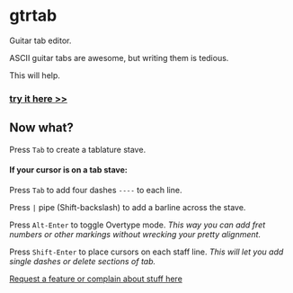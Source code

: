 # gtrtab
Guitar tab editor.

ASCII guitar tabs are awesome, but writing them is tedious.

This will help.

### [try it here >>](jshanley.github.io/gtrtab)

## Now what?

Press `Tab` to create a tablature stave.

#### If your cursor is on a tab stave:

Press `Tab` to add four dashes `----` to each line.

Press `|` pipe (Shift-backslash) to add a barline across the stave.

Press `Alt-Enter` to toggle Overtype mode.
_This way you can add fret numbers or other markings without wrecking your pretty alignment._

Press `Shift-Enter` to place cursors on each staff line.
_This will let you add single dashes or delete sections of tab._

[Request a feature or complain about stuff here](https://github.com/jshanley/gtrtab/issues)
